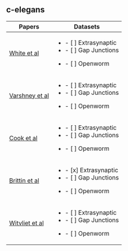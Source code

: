 ## c-elegans


| Papers                                                     | Datasets      |
| -------------                                              | -----         |
| [White et al](datasets/connectomes/0.White_1984.md)        | <ul><li>- [ ] Extrasynaptic</li><li>- [ ] Gap Junctions</li></ul><ul><li>- [ ] Openworm|
| [Varshney et al](datasets/connectomes/1.Varshney_2011.md)  | <ul><li>- [ ] Extrasynaptic</li><li>- [ ] Gap Junctions</li></ul><ul><li>- [ ] Openworm              |
| [Cook et al](datasets/connectomes/2.Cook_2019.md)          | <ul><li>- [ ] Extrasynaptic</li><li>- [ ] Gap Junctions</li></ul><ul><li>- [ ] Openworm               | 
| [Brittin et al](datasets/connectomes/3.Brittin_2021.md)    | <ul><li>- [x] Extrasynaptic</li><li>- [ ] Gap Junctions</li></ul><ul><li>- [ ] Openworm              | 
| [Witvliet et al](datasets/connectomes/4.Witvliet_2021.md)  |<ul><li>- [ ] Extrasynaptic</li><li>- [ ] Gap Junctions</li></ul><ul><li>- [ ] Openworm               |
